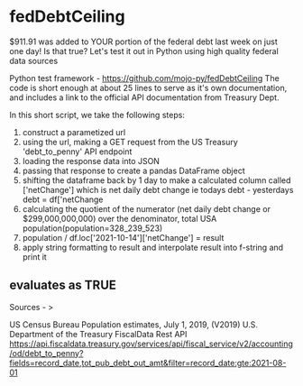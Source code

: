 # fedDebtCeiling
$911.91 was added to YOUR portion of the federal debt last week on just one day! Is that true? Let's test it out in Python using high quality federal data sources

Python test framework - https://github.com/mojo-py/fedDebtCeiling
The code is short enough at about 25 lines to serve as it's own documentation, and includes a link to the official API documentation from Treasury Dept.


In this short script, we take the following steps:

1) construct a parametized url
2) using the url, making a GET request from the US Treasury 'debt_to_penny' API endpoint
3) loading the response data into JSON
4) passing that response to create a pandas DataFrame object
5) shifting the dataframe back by 1 day to make a calculated column called ['netChange'] which is net daily debt change ie todays debt - yesterdays debt = df['netChange
6) calculating the quotient of the numerator (net daily debt change or $299,000,000,000) over the denominator, total USA population(population=328_239_523)
7) population / df.loc['2021-10-14']['netChange'] = result
8) apply string formatting to result and interpolate result into f-string and print it

## evaluates as TRUE

Sources - >

US Census Bureau Population estimates, July 1, 2019, (V2019)
U.S. Department of the Treasury FiscalData Rest API https://api.fiscaldata.treasury.gov/services/api/fiscal_service/v2/accounting/od/debt_to_penny?fields=record_date,tot_pub_debt_out_amt&filter=record_date:gte:2021-08-01
